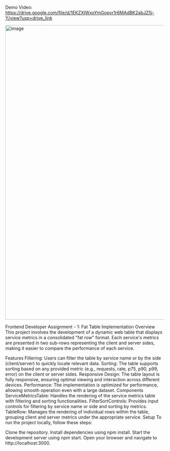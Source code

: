 Demo Video:
https://drive.google.com/file/d/1EKZXIWxoYmGopvr1r6MAdBK2abJZ5j-Y/view?usp=drive_link




<img width="932" alt="image" src="https://github.com/user-attachments/assets/09ae822d-5817-4381-9cef-4b4ae8d0ccab">

Frontend Developer Assignment - 1: Fat Table Implementation
Overview
This project involves the development of a dynamic web table that displays service metrics in a consolidated "fat row" format. Each service's metrics are presented in two sub-rows representing the client and server sides, making it easier to compare the performance of each service.

Features
Filtering: Users can filter the table by service name or by the side (client/server) to quickly locate relevant data.
Sorting: The table supports sorting based on any provided metric (e.g., requests, rate, p75, p90, p99, error) on the client or server sides.
Responsive Design: The table layout is fully responsive, ensuring optimal viewing and interaction across different devices.
Performance: The implementation is optimized for performance, allowing smooth operation even with a large dataset.
Components
ServiceMetricsTable: Handles the rendering of the service metrics table with filtering and sorting functionalities.
FilterSortControls: Provides input controls for filtering by service name or side and sorting by metrics.
TableRow: Manages the rendering of individual rows within the table, grouping client and server metrics under the appropriate service.
Setup
To run the project locally, follow these steps:

Clone the repository.
Install dependencies using npm install.
Start the development server using npm start.
Open your browser and navigate to http://localhost:3000.
